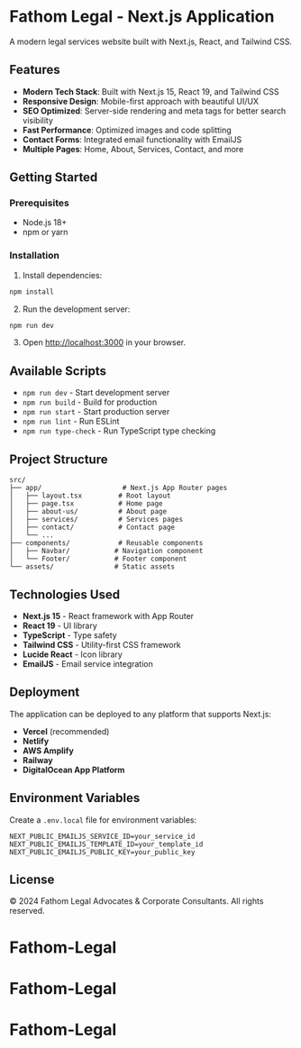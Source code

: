 # Fathom Legal - Next.js Application

A modern legal services website built with Next.js, React, and Tailwind CSS.

## Features

- **Modern Tech Stack**: Built with Next.js 15, React 19, and Tailwind CSS
- **Responsive Design**: Mobile-first approach with beautiful UI/UX
- **SEO Optimized**: Server-side rendering and meta tags for better search visibility
- **Fast Performance**: Optimized images and code splitting
- **Contact Forms**: Integrated email functionality with EmailJS
- **Multiple Pages**: Home, About, Services, Contact, and more

## Getting Started

### Prerequisites

- Node.js 18+ 
- npm or yarn

### Installation

1. Install dependencies:
```bash
npm install
```

2. Run the development server:
```bash
npm run dev
```

3. Open [http://localhost:3000](http://localhost:3000) in your browser.

## Available Scripts

- `npm run dev` - Start development server
- `npm run build` - Build for production
- `npm run start` - Start production server
- `npm run lint` - Run ESLint
- `npm run type-check` - Run TypeScript type checking

## Project Structure

```
src/
├── app/                    # Next.js App Router pages
│   ├── layout.tsx         # Root layout
│   ├── page.tsx           # Home page
│   ├── about-us/          # About page
│   ├── services/          # Services pages
│   ├── contact/           # Contact page
│   └── ...
├── components/            # Reusable components
│   ├── Navbar/           # Navigation component
│   └── Footer/           # Footer component
└── assets/               # Static assets
```

## Technologies Used

- **Next.js 15** - React framework with App Router
- **React 19** - UI library
- **TypeScript** - Type safety
- **Tailwind CSS** - Utility-first CSS framework
- **Lucide React** - Icon library
- **EmailJS** - Email service integration

## Deployment

The application can be deployed to any platform that supports Next.js:

- **Vercel** (recommended)
- **Netlify**
- **AWS Amplify**
- **Railway**
- **DigitalOcean App Platform**

## Environment Variables

Create a `.env.local` file for environment variables:

```env
NEXT_PUBLIC_EMAILJS_SERVICE_ID=your_service_id
NEXT_PUBLIC_EMAILJS_TEMPLATE_ID=your_template_id
NEXT_PUBLIC_EMAILJS_PUBLIC_KEY=your_public_key
```

## License

© 2024 Fathom Legal Advocates & Corporate Consultants. All rights reserved.











# Fathom-Legal
# Fathom-Legal
# Fathom-Legal
